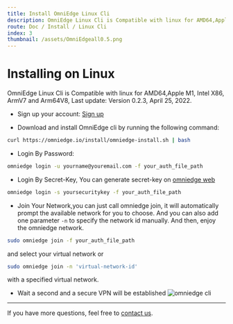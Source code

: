 ```yaml
---
title: Install OmniEdge Linux Cli
description: OmniEdge Linux Cli is Compatible with linux for AMD64,Apple M1, Intel X86, ArmV7 and Arm64V8, connect to private network.
route: Doc / Install / Linux Cli
index: 3
thumbnail: /assets/OmniEdgeall0.5.png
---
```


# Installing on Linux

OmniEdge Linux Cli is Compatible with linux for AMD64,Apple M1, Intel X86, ArmV7 and Arm64V8, Last update: Version 0.2.3, April 25, 2022.

+ Sign up your account: [Sign up](https://omniedge.io/register)

+ Download and install OmniEdge cli by running the following command:

``` bash
curl https://omniedge.io/install/omniedge-install.sh | bash
```

+ Login By Password:

``` bash
omniedge login -u yourname@youremail.com -f your_auth_file_path
```
+ Login By Secret-Key, You can generate secret-key on [omniedge web](https://omniedge.io/dashboard)

```bash
omniedge login -s yoursecuritykey -f your_auth_file_path
```

+ Join Your Network,you can just call omniedge join, it will automatically prompt the available network for you to choose. And you can also add one parameter `-n` to specify the network id manually. And then, enjoy the omniedge network.

```bash
sudo omniedge join -f your_auth_file_path
```
and select your virtual network or

``` bash
sudo omniedge join -n 'virtual-network-id'
```

with a specified virtual network.

+ Wait a second and a secure VPN will be established
![omniedge cli ](/assets/download/OmniEdge-CLI-0.2.0.gif)


-----

If you have more questions, feel free to [contact us](mailto:support@omniedge.io).